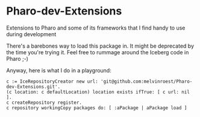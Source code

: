 # Pharo-dev-Extensions
Extensions to Pharo and some of its frameworks that I find handy to use during development

There's a barebones way to load this package in. It might be deprecated by the time you're trying it. Feel free to rummage around the Iceberg code in Pharo ;-)

Anyway, here is what I do in a playground:

```smalltalk
c := IceRepositoryCreator new url: 'git@github.com:melvinroest/Pharo-dev-Extensions.git'.
(c location: c defaultLocation) location exists ifTrue: [ c url: nil ].
c createRepository register.
c repository workingCopy packages do: [ :aPackage | aPackage load ]
```

